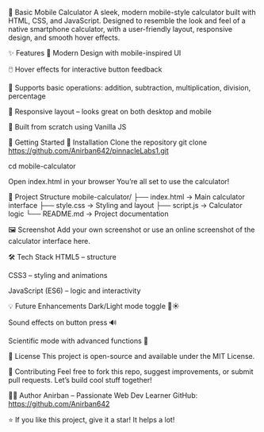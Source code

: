 📱 Basic Mobile Calculator
A sleek, modern mobile-style calculator built with HTML, CSS, and JavaScript. Designed to resemble the look and feel of a native smartphone calculator, with a user-friendly layout, responsive design, and smooth hover effects.

✨ Features
🎨 Modern Design with mobile-inspired UI

🖱️ Hover effects for interactive button feedback

🔢 Supports basic operations: addition, subtraction, multiplication, division, percentage

📱 Responsive layout – looks great on both desktop and mobile

🧠 Built from scratch using Vanilla JS

🚀 Getting Started
🔧 Installation
Clone the repository
git clone https://github.com/Anirban642/pinnacleLabs1.git


cd mobile-calculator

Open index.html in your browser
You’re all set to use the calculator!

📂 Project Structure
mobile-calculator/
├── index.html → Main calculator interface
├── style.css → Styling and layout
├── script.js → Calculator logic
└── README.md → Project documentation

🖼️ Screenshot
Add your own screenshot or use an online screenshot of the calculator interface here.

🛠️ Tech Stack
HTML5 – structure

CSS3 – styling and animations

JavaScript (ES6) – logic and interactivity

💡 Future Enhancements
 Dark/Light mode toggle 🌙☀️

 Sound effects on button press 🔊

 Scientific mode with advanced functions 🧮

📜 License
This project is open-source and available under the MIT License.

🤝 Contributing
Feel free to fork this repo, suggest improvements, or submit pull requests. Let’s build cool stuff together!

🧑‍💻 Author
Anirban – Passionate Web Dev Learner
GitHub: https://github.com/Anirban642

⭐️ If you like this project, give it a star! It helps a lot!
